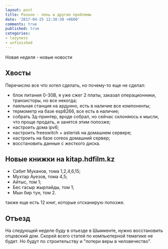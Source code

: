 ```yaml
---
layout: post
title: Разное - лень и другие проблемы
date: '2017-04-25 12:30:30 +0600'
comments: true
published: true
categories:
- lazyness
- unfinished
---
```


Новая неделя - новые новости <!--more-->

## Хвосты
Перечислю все что хотел сделать, но почему-то еще не сделал:

- блок питания 0-30В, я уже сжег 2 платы, заказал операционники, транзисторы, но все некогда;
- паяльная станция на ардуино, есть в наличие все компоненты;
- термометр на базе esp8266, все есть в наличие;
- собрать 3д-принтер, вроде собрал, но сейчас склоняюсь к мысли, что проще продать, и занятся этим попозже;
- настроить дома ipv6;
- настроить freeswitch + asterisk на домашнем сервере;
- настроить на базе coreos домашний сервер;
- восстановить данные с жесткого диска.

## Новые книжки на kitap.hdfilm.kz

- Сабит Муканов, тома 1,2,4,6,15;
- Мухтар Ауезов, тома 4,5;
- Айтыс, том 1;
- Бес гасыр жырлайды, том 1;
- Мын бир тун, том 2.

также еще есть 12 книг, которые отсканирую попозже.

## Отъезд

На следующей неделе буду в отьезде в Шымкенте, нужно восстановить отцовский дом. Скорей всего статей по компьютерной тематике не будет. Но будут по строительству и "потери веры в человечество".



